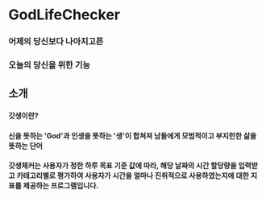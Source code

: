 # GodLifeChecker
### 어제의 당신보다 나아지고픈
### 오늘의 당신을 위한 기능

## 소개
#### 갓생이란?
#### 신을 뜻하는 'God'과 인생을 뜻하는 '생'이 합쳐져 남들에게 모범적이고 부지런한 삶을 뜻하는 단어
#### 갓생체커는 사용자가 정한 하루 목표 기준 값에 따라, 해당 날짜의 시간 할당량을 입력받고 카테고리별로 평가하여 사용자가 시간을 얼마나 진취적으로 사용하였는지에 대한 지표를 제공하는 프로그램입니다.
